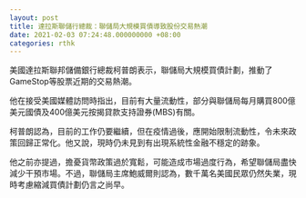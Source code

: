 ```yaml
---
layout: post
title: 達拉斯聯儲行總裁：聯儲局大規模買債導致股份交易熱潮
date: 2021-02-03 07:24:48.000000000 +08:00
categories: rthk
---
```


美國達拉斯聯邦儲備銀行總裁柯普朗表示，聯儲局大規模買債計劃，推動了GameStop等股票近期的交易熱潮。

他在接受美國媒體訪問時指出，目前有大量流動性，部分與聯儲局每月購買800億美元國債及400億美元按揭貸款支持證券(MBS)有關。

柯普朗認為，目前的工作仍要繼續，但在疫情過後，應開始限制流動性，令未來政策回歸正常化。他又說，現時仍未見到有出現系統性金融不穩定的跡象。

他之前亦提過，擔憂貨幣政策過於寬鬆，可能造成市場過度行為，希望聯儲局盡快減少干預市場。不過，聯儲局主席鮑威爾則認為，數千萬名美國民眾仍然失業，現時考慮縮減買債計劃仍言之尚早。
